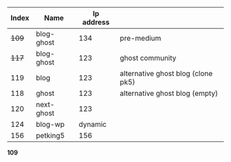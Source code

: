 
| Index   | Name       | Ip address |                                    |
| ------- | ---------- | ---------- | ---------------------------------- |
| ~~109~~ | blog-ghost | 134        | pre-medium                         |
| ~~117~~ | blog-ghost | 123        | ghost community                    |
| 119     | blog       | 123        | alternative ghost blog (clone pk5) |
| 118     | ghost      | 123        | alternative ghost blog (empty)     |
| 120     | next-ghost | 123        |                                    |
| 124     | blog-wp    | dynamic    |                                    |
| 156     | petking5   | 156        |                                    |

**109**
